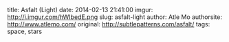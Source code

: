 title:  Asfalt (Light)
date:   2014-02-13 21:41:00
imgur: http://i.imgur.com/hWIbedE.png
slug: asfalt-light
author: Atle Mo
authorsite: http://www.atlemo.com/
original: http://subtlepatterns.com/asfalt/
tags: space, stars
